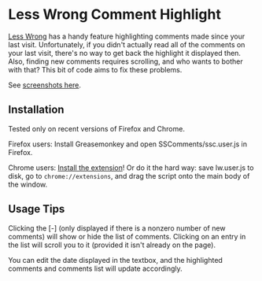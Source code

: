 Less Wrong Comment Highlight
============================

[Less Wrong](http://lesswrong.com/) has a handy feature highlighting comments made since your last visit. Unfortunately, if you didn't actually read all of the comments on your last visit, there's no way to get back the highlight it displayed then. Also, finding new comments requires scrolling, and who wants to bother with that? This bit of code aims to fix these problems.

See [screenshots here](http://imgur.com/a/GGLly).


Installation
------------

Tested only on recent versions of Firefox and Chrome.

Firefox users: Install Greasemonkey and open SSComments/ssc.user.js in Firefox.

Chrome users: [Install the extension](https://chrome.google.com/webstore/detail/slatestarcomments/aobpboihcjnlhbnjckjaeafncnpaageh)! Or do it the hard way: save lw.user.js to disk, go to `chrome://extensions`, and drag the script onto the main body of the window.


Usage Tips
----------

Clicking the \[-\] (only displayed if there is a nonzero number of new comments) will show or hide the list of comments. Clicking on an entry in the list will scroll you to it (provided it isn't already on the page).

You can edit the date displayed in the textbox, and the highlighted comments and comments list will update accordingly.
